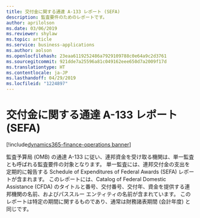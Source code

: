 ```yaml
---
title: 交付金に関する通達 A-133 レポート (SEFA)
description: 監査要件のためのレポートです。
author: aprilolson
ms.date: 03/06/2019
ms.reviewer: shylaw
ms.topic: article
ms.service: business-applications
ms.author: aolson
ms.openlocfilehash: 23eaa6119252486a7929109788c0e64a9c2d3761
ms.sourcegitcommit: 921dde7a25596a81c049162eee650d7a2009f17d
ms.translationtype: HT
ms.contentlocale: ja-JP
ms.lasthandoff: 04/29/2019
ms.locfileid: "1224897"
---
```

# <a name="circular-a-133-report-for-grants-sefa"></a>交付金に関する通達 A-133 レポート (SEFA) 
[!include[dynamics365-finance-operations banner](../includes/dynamics365-finance-operations.md)]


監査予算局 (OMB) の通達 A-133 に従い、連邦資金を受け取る機関は、単一監査とも呼ばれる監査要件の対象となります。 単一監査には、連邦交付金の支出を定期的に報告する Schedule of Expenditures of Federal Awards (SEFA) レポートが含まれます。 このレポートには、Catalog of Federal Domestic Assistance (CFDA) のタイトルと番号、交付番号、交付年、資金を提供する連邦機関の名前、およびパススルー エンティティの名前が含まれています。 このレポートは特定の期間に関するものであり、通常は財務諸表期間 (会計年度) と同じです。
